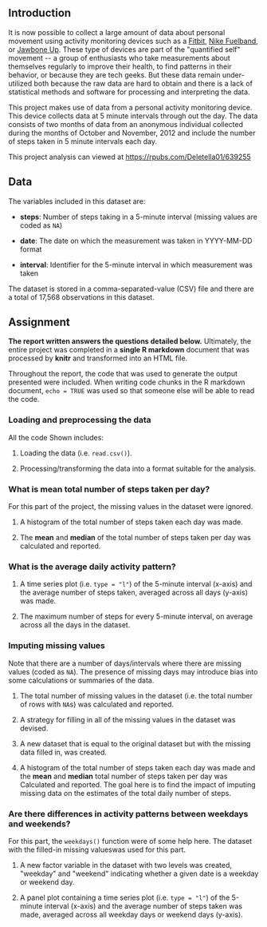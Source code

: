 ## Introduction

It is now possible to collect a large amount of data about personal
movement using activity monitoring devices such as a
[Fitbit](http://www.fitbit.com), [Nike
Fuelband](http://www.nike.com/us/en_us/c/nikeplus-fuelband), or
[Jawbone Up](https://jawbone.com/up). These type of devices are part of
the "quantified self" movement -- a group of enthusiasts who take
measurements about themselves regularly to improve their health, to
find patterns in their behavior, or because they are tech geeks. But
these data remain under-utilized both because the raw data are hard to
obtain and there is a lack of statistical methods and software for
processing and interpreting the data.

This project makes use of data from a personal activity monitoring
device. This device collects data at 5 minute intervals through out the
day. The data consists of two months of data from an anonymous
individual collected during the months of October and November, 2012
and include the number of steps taken in 5 minute intervals each day.

This project analysis can viewed at https://rpubs.com/Deletella01/639255

## Data

The variables included in this dataset are:

* **steps**: Number of steps taking in a 5-minute interval (missing
    values are coded as `NA`)

* **date**: The date on which the measurement was taken in YYYY-MM-DD
    format

* **interval**: Identifier for the 5-minute interval in which
    measurement was taken




The dataset is stored in a comma-separated-value (CSV) file and there
are a total of 17,568 observations in this
dataset.


## Assignment
**The report written answers the questions detailed below.** Ultimately, the 
entire project was completed in a **single R markdown** document that was
processed by **knitr** and transformed into an HTML file.

Throughout the report, the code that was used to generate the output 
presented were included. When writing code chunks in the R markdown
document, `echo = TRUE` was used so that someone else will be able to
read the code.

### Loading and preprocessing the data

All the code Shown includes:

1. Loading the data (i.e. `read.csv()`).

2. Processing/transforming the data into a format suitable for the analysis.


### What is mean total number of steps taken per day?

For this part of the project, the missing values in
the dataset were ignored.

1. A histogram of the total number of steps taken each day was made.

2. The **mean** and **median** of the total number of steps taken per day was calculated and reported.


### What is the average daily activity pattern?

1. A time series plot (i.e. `type = "l"`) of the 5-minute interval (x-axis) and the average 
   number of steps taken, averaged across all days (y-axis) was made.

2. The maximum number of steps for every 5-minute interval, on average across all the days in the dataset.


### Imputing missing values

Note that there are a number of days/intervals where there are missing
values (coded as `NA`). The presence of missing days may introduce
bias into some calculations or summaries of the data.

1. The total number of missing values in the dataset (i.e. the total number of rows with `NA`s) was calculated and reported.

2. A strategy for filling in all of the missing values in the dataset was devised.

3. A new dataset that is equal to the original dataset but with the missing data filled in, was created.

4. A histogram of the total number of steps taken each day was made and the **mean** and **median** total number of steps taken per day was Calculated and reported. The goal here is to find the impact of imputing missing data on the estimates of the total daily number of steps.


### Are there differences in activity patterns between weekdays and weekends?

For this part, the `weekdays()` function were of some help here. The dataset with the filled-in missing valueswas used for this part.

1. A new factor variable in the dataset with two levels was created, "weekday" and "weekend" indicating whether a given date is a weekday or weekend day.

2. A panel plot containing a time series plot (i.e. `type = "l"`) of the 5-minute interval (x-axis) and the average number of steps taken was made, averaged across all weekday days or weekend days (y-axis). 


